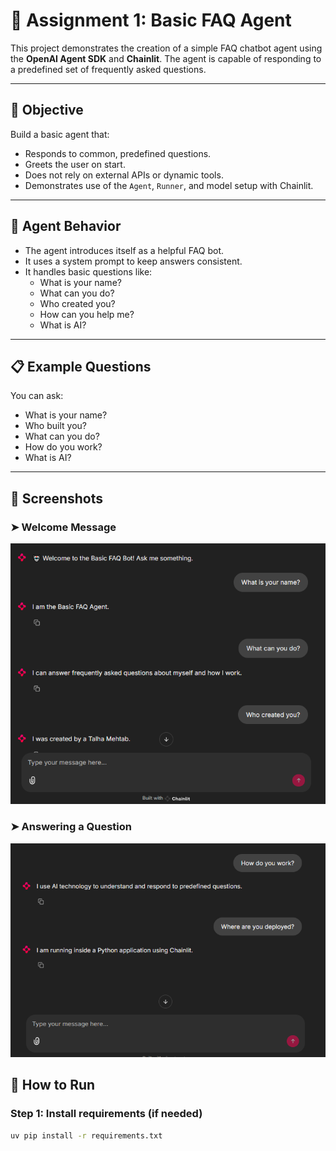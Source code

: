 # 🤖 Assignment 1: Basic FAQ Agent

This project demonstrates the creation of a simple FAQ chatbot agent using the **OpenAI Agent SDK** and **Chainlit**. The agent is capable of responding to a predefined set of frequently asked questions.

---

## 🎯 Objective

Build a basic agent that:

- Responds to common, predefined questions.
- Greets the user on start.
- Does not rely on external APIs or dynamic tools.
- Demonstrates use of the `Agent`, `Runner`, and model setup with Chainlit.

---

## 🧠 Agent Behavior

- The agent introduces itself as a helpful FAQ bot.
- It uses a system prompt to keep answers consistent.
- It handles basic questions like:
  - What is your name?
  - What can you do?
  - Who created you?
  - How can you help me?
  - What is AI?

---

## 📋 Example Questions

You can ask:

- What is your name?
- Who built you?
- What can you do?
- How do you work?
- What is AI?

---

## 📸 Screenshots

### ➤ Welcome Message
![Welcome](screenshots/1.PNG)

### ➤ Answering a Question
![FAQ Answer](screenshots/2.PNG)


## 🚀 How to Run

### Step 1: Install requirements (if needed)
```bash
uv pip install -r requirements.txt
